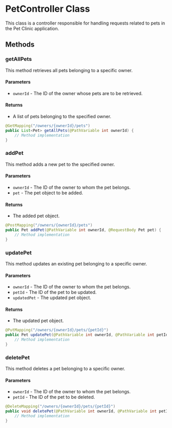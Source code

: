 # PetController Class

This class is a controller responsible for handling requests related to pets in the Pet Clinic application.

## Methods

### getAllPets

This method retrieves all pets belonging to a specific owner.

#### Parameters
- `ownerId` - The ID of the owner whose pets are to be retrieved.

#### Returns
- A list of pets belonging to the specified owner.

```java
@GetMapping("/owners/{ownerId}/pets")
public List<Pet> getAllPets(@PathVariable int ownerId) {
    // Method implementation
}
```

### addPet

This method adds a new pet to the specified owner.

#### Parameters
- `ownerId` - The ID of the owner to whom the pet belongs.
- `pet` - The pet object to be added.

#### Returns
- The added pet object.

```java
@PostMapping("/owners/{ownerId}/pets")
public Pet addPet(@PathVariable int ownerId, @RequestBody Pet pet) {
    // Method implementation
}
```

### updatePet

This method updates an existing pet belonging to a specific owner.

#### Parameters
- `ownerId` - The ID of the owner to whom the pet belongs.
- `petId` - The ID of the pet to be updated.
- `updatedPet` - The updated pet object.

#### Returns
- The updated pet object.

```java
@PutMapping("/owners/{ownerId}/pets/{petId}")
public Pet updatePet(@PathVariable int ownerId, @PathVariable int petId, @RequestBody Pet updatedPet) {
    // Method implementation
}
```

### deletePet

This method deletes a pet belonging to a specific owner.

#### Parameters
- `ownerId` - The ID of the owner to whom the pet belongs.
- `petId` - The ID of the pet to be deleted.

```java
@DeleteMapping("/owners/{ownerId}/pets/{petId}")
public void deletePet(@PathVariable int ownerId, @PathVariable int petId) {
    // Method implementation
}
```